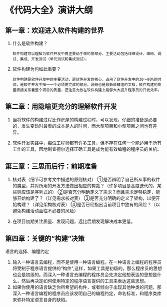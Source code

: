 # 《代码大全》演讲大纲

## 第一章：欢迎进入软件构建的世界

1. 什么是软件构建？

       软件构建可以理解为软件开发中真正要动手做的那部分，主要活动包括详细设计、编码、调试、集成、开发测试（单元测试和集成测试）。       
2. 软件构建为何如此重要？

       软件构建是软件开发中的主要活动，是软件开发的核心，占用了软件开发中的30～80%的时间，是软件开发中唯一一个必须要完成的部分，源码也是最新最精准的文档，软件构建的质量直接关系着整个项目的质量，把注意力放在软件构建上能够大大提升程序员的开发效率。

## 第二章：用隐喻更充分的理解软件开发

1. 当将软件的构建过程比作房屋的构建过程时，可以发现，仔细的准备是必要的，发生变动时最贵的成本是人的时间，而大型项目和小型项目之间也有差异。

2. 软件开发实践中，每位工程师都有许多工具，但不存在任何一个能适用于所有工作的工具，因地制宜德尔选择正确工具是成为能有效编程的程序员的关机。

## 第三章：三思而后行：前期准备

1. 核对表（细节可参考文中描述的原则核对）
        ①是否辨明了自己所从事的软件的类型，并对所用的开发方法做出相应的剪裁？（许多项目是高度迭代的，某些则应该是序列式的）
        ②是否充分明确定义了需求？而且需求足够稳定，能够开始构建了？（详见需求核对表）
        ③是否充分明确的定义了架构，以便开始构建？（详见架构核对表）
        ④是否已经指出当前项目中独有的风险？（以避免构建活动面临不必要的风险）

2. 在项目初期关注质量、发现问题，远比后期发现解决成本更低。

## 第四章：关键的“构建”决策

语言的选择、编程约定

1. 输入一种语言去编程，而不是使用一种语言编程。在一种语言上编程的程序员将受制于程序语言提供的“构件",这样，如果工具是初级的，那么程序员的思想也会是初级的。而深入一种语言去编程的程序员会先决定他想表达的思想是什么，然后再决定如何使用特定的程序语言提供的工具来表达这些思想。
2. 如果你使用的语言缺乏你所希望的构件，或者倾向于出现其他种类的问题，那深入一种语言编程的程序员应该发明自己的编程约定，命名标准，和程序类库来弥补特定语言自身的缺陷。
